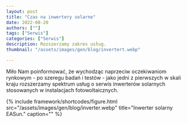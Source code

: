 ```yaml
---
layout: post
title: "Czas na inwertery solarne"
date: 2022-08-20
authors: [""]
tags: ["Serwis"]
categories: ["Serwis"]
description: Rozszerzamy zakres usług.
thumbnail: "/assets/images/gen/blog/invertert.webp"

---
```


Miło Nam poinformować, że wychodząc naprzeciw oczekiwaniom rynkowym - po szeregu badań i testów - jako jedni z pierwszych w skali kraju rozszerzamy spektrum usług o serwis inwerterów solarnych stosowanych w instalacjach fotowoltaicznych.



{% include framework/shortcodes/figure.html src="/assets/images/gen/blog/inverter.webp" title="Inwerter solarny EASun." caption="" %}

